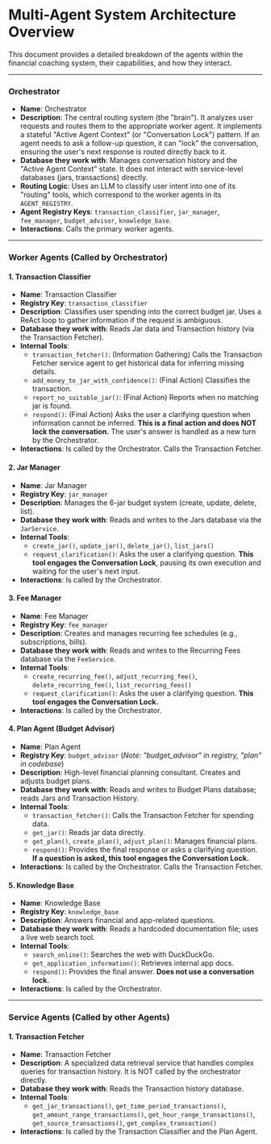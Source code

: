 # Multi-Agent System Architecture Overview

This document provides a detailed breakdown of the agents within the financial coaching system, their capabilities, and how they interact.

---

### Orchestrator
- **Name**: Orchestrator
- **Description**: The central routing system (the "brain"). It analyzes user requests and routes them to the appropriate worker agent. It implements a stateful "Active Agent Context" (or "Conversation Lock") pattern. If an agent needs to ask a follow-up question, it can "lock" the conversation, ensuring the user's next response is routed directly back to it.
- **Database they work with**: Manages conversation history and the "Active Agent Context" state. It does not interact with service-level databases (jars, transactions) directly.
- **Routing Logic**: Uses an LLM to classify user intent into one of its "routing" tools, which correspond to the worker agents in its `AGENT_REGISTRY`.
- **Agent Registry Keys**: `transaction_classifier`, `jar_manager`, `fee_manager`, `budget_advisor`, `knowledge_base`.
- **Interactions**: Calls the primary worker agents.

---

### Worker Agents (Called by Orchestrator)

#### 1. Transaction Classifier
- **Name**: Transaction Classifier
- **Registry Key**: `transaction_classifier`
- **Description**: Classifies user spending into the correct budget jar. Uses a ReAct loop to gather information if the request is ambiguous.
- **Database they work with**: Reads Jar data and Transaction history (via the Transaction Fetcher).
- **Internal Tools**:
    - `transaction_fetcher()`: (Information Gathering) Calls the Transaction Fetcher service agent to get historical data for inferring missing details.
    - `add_money_to_jar_with_confidence()`: (Final Action) Classifies the transaction.
    - `report_no_suitable_jar()`: (Final Action) Reports when no matching jar is found.
    - `respond()`: (Final Action) Asks the user a clarifying question when information cannot be inferred. **This is a final action and does NOT lock the conversation.** The user's answer is handled as a new turn by the Orchestrator.
- **Interactions**: Is called by the Orchestrator. Calls the Transaction Fetcher.

#### 2. Jar Manager
- **Name**: Jar Manager
- **Registry Key**: `jar_manager`
- **Description**: Manages the 6-jar budget system (create, update, delete, list).
- **Database they work with**: Reads and writes to the Jars database via the `JarService`.
- **Internal Tools**:
    - `create_jar()`, `update_jar()`, `delete_jar()`, `list_jars()`
    - `request_clarification()`: Asks the user a clarifying question. **This tool engages the Conversation Lock**, pausing its own execution and waiting for the user's next input.
- **Interactions**: Is called by the Orchestrator.

#### 3. Fee Manager
- **Name**: Fee Manager
- **Registry Key**: `fee_manager`
- **Description**: Creates and manages recurring fee schedules (e.g., subscriptions, bills).
- **Database they work with**: Reads and writes to the Recurring Fees database via the `FeeService`.
- **Internal Tools**:
    - `create_recurring_fee()`, `adjust_recurring_fee()`, `delete_recurring_fee()`, `list_recurring_fees()`
    - `request_clarification()`: Asks the user a clarifying question. **This tool engages the Conversation Lock.**
- **Interactions**: Is called by the Orchestrator.

#### 4. Plan Agent (Budget Advisor)
- **Name**: Plan Agent
- **Registry Key**: `budget_advisor` (*Note: "budget_advisor" in registry, "plan" in codebase*)
- **Description**: High-level financial planning consultant. Creates and adjusts budget plans.
- **Database they work with**: Reads and writes to Budget Plans database; reads Jars and Transaction History.
- **Internal Tools**:
    - `transaction_fetcher()`: Calls the Transaction Fetcher for spending data.
    - `get_jar()`: Reads jar data directly.
    - `get_plan()`, `create_plan()`, `adjust_plan()`: Manages financial plans.
    - `respond()`: Provides the final response or asks a clarifying question. **If a question is asked, this tool engages the Conversation Lock.**
- **Interactions**: Is called by the Orchestrator. Calls the Transaction Fetcher.

#### 5. Knowledge Base
- **Name**: Knowledge Base
- **Registry Key**: `knowledge_base`
- **Description**: Answers financial and app-related questions.
- **Database they work with**: Reads a hardcoded documentation file; uses a live web search tool.
- **Internal Tools**:
    - `search_online()`: Searches the web with DuckDuckGo.
    - `get_application_information()`: Retrieves internal app docs.
    - `respond()`: Provides the final answer. **Does not use a conversation lock.**
- **Interactions**: Is called by the Orchestrator.

---

### Service Agents (Called by other Agents)

#### 1. Transaction Fetcher
- **Name**: Transaction Fetcher
- **Description**: A specialized data retrieval service that handles complex queries for transaction history. It is NOT called by the orchestrator directly.
- **Database they work with**: Reads the Transaction history database.
- **Internal Tools**:
    - `get_jar_transactions()`, `get_time_period_transactions()`, `get_amount_range_transactions()`, `get_hour_range_transactions()`, `get_source_transactions()`, `get_complex_transaction()`
- **Interactions**: Is called by the Transaction Classifier and the Plan Agent.